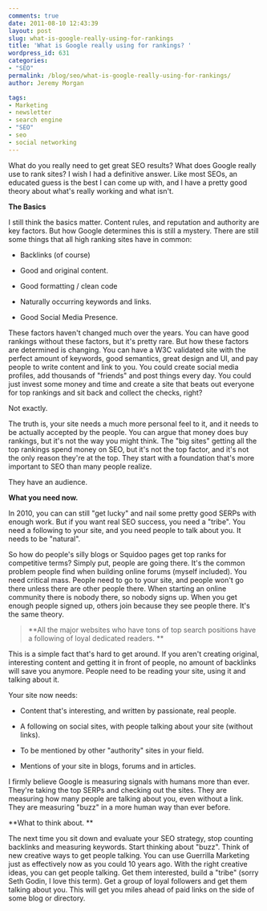 ```yaml
---
comments: true
date: 2011-08-10 12:43:39
layout: post
slug: what-is-google-really-using-for-rankings
title: 'What is Google really using for rankings? '
wordpress_id: 631
categories:
- "SEO"
permalink: /blog/seo/what-is-google-really-using-for-rankings/
author: Jeremy Morgan

tags:
- Marketing
- newsletter
- search engine
- "SEO"
- seo
- social networking
---
```



What do you really need to get great SEO results? What does Google really use to rank sites? I wish I had a definitive answer. Like most SEOs, an educated guess is the best I can come up with, and I have a pretty good theory about what's really working and what isn't.

**The Basics**

I still think the basics matter. Content rules, and reputation and authority are key factors. But how Google determines this is still a mystery. There are still some things that all high ranking sites have in common:



	
  * Backlinks (of course)

	
  * Good and original content.

	
  * Good formatting / clean code

	
  * Naturally occurring keywords and links.

	
  * Good Social Media Presence.


These factors haven't changed much over the years. You can have good rankings without these factors, but it's pretty rare. But how these factors are determined is changing. You can have a W3C validated site with the perfect amount of keywords, good semantics, great design and UI, and pay people to write content and link to you. You could create social media profiles, add thousands of "friends" and post things every day. You could just invest some money and time and create a site that beats out everyone for top rankings and sit back and collect the checks, right?

Not exactly.

The truth is, your site needs a much more personal feel to it, and it needs to be actually accepted by the people. You can argue that money does buy rankings, but it's not the way you might think. The "big sites" getting all the top rankings spend money on SEO, but it's not the top factor, and it's not the only reason they're at the top. They start with a foundation that's more important to SEO than many people realize.

They have an audience.

**What you need now.**

In 2010, you can can still "get lucky" and nail some pretty good SERPs with enough work. But if you want real SEO success, you need a "tribe". You need a following to your site, and you need people to talk about you. It needs to be "natural".

So how do people's silly blogs or Squidoo pages get top ranks for competitive terms? Simply put, people are going there. It's the common problem people find when building online forums (myself included). You need critical mass. People need to go to your site, and people won't go there unless there are other people there. When starting an online community there is nobody there, so nobody signs up. When you get enough people signed up, others join because they see people there. It's the same theory.


> **All the major websites who have tons of top search positions have a following of loyal dedicated readers. **


This is a simple fact that's hard to get around. If you aren't creating original, interesting content and getting it in front of people, no amount of backlinks will save you anymore. People need to be reading your site, using it and talking about it.

Your site now needs:



	
  * Content that's interesting, and written by passionate, real people.

	
  * A following on social sites, with people talking about your site (without links).

	
  * To be mentioned by other "authority" sites in your field.

	
  * Mentions of your site in blogs, forums and in articles.


I firmly believe Google is measuring signals with humans more than ever. They're taking the top SERPs and checking out the sites. They are measuring how many people are talking about you, even without a link. They are measuring "buzz" in a more human way than ever before.

**What to think about. **

The next time you sit down and evaluate your SEO strategy, stop counting backlinks and measuring keywords. Start thinking about "buzz". Think of new creative ways to get people talking. You can use Guerrilla Marketing just as effectively now as you could 10 years ago. With the right creative ideas, you can get people talking. Get them interested, build a "tribe" (sorry Seth Godin, I love this term). Get a group of loyal followers and get them talking about you. This will get you miles ahead of paid links on the side of some blog or directory.
